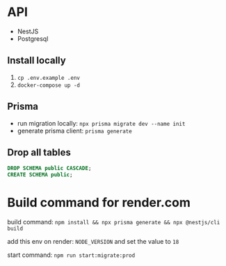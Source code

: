# API

- NestJS
- Postgresql

## Install locally

1. `cp .env.example .env`
2. `docker-compose up -d`

## Prisma

- run migration locally: `npx prisma migrate dev --name init`
- generate prisma client: `prisma generate`


## Drop all tables

```sql
DROP SCHEMA public CASCADE;
CREATE SCHEMA public;
```
# Build command for render.com

build command: `npm install && npx prisma generate && npx @nestjs/cli build`

add this env on render: `NODE_VERSION` and set the value to `18`

start command: `npm run start:migrate:prod`
